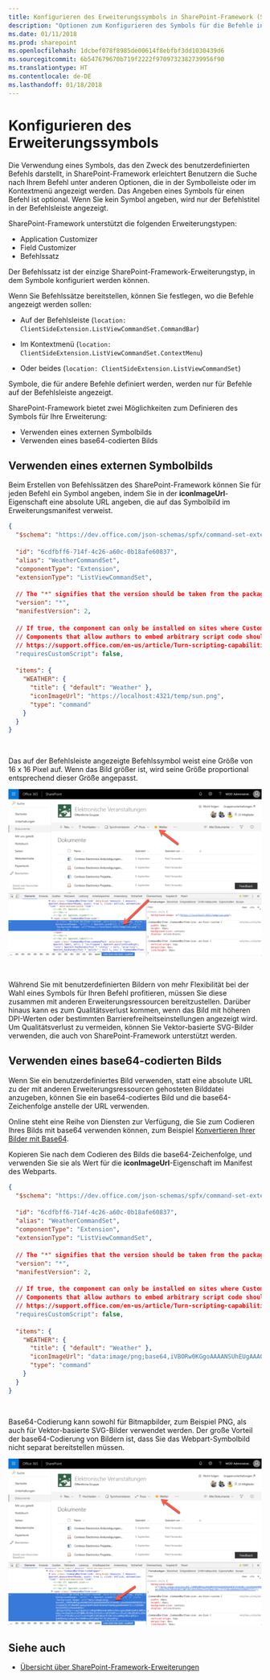 ```yaml
---
title: Konfigurieren des Erweiterungssymbols in SharePoint-Framework (SPFx)-Erweiterungen
description: "Optionen zum Konfigurieren des Symbols für die Befehle in SharePoint-Framework (SPFx)-Erweiterungen."
ms.date: 01/11/2018
ms.prod: sharepoint
ms.openlocfilehash: 1dcbef078f8985de00614f8ebfbf3dd1030439d6
ms.sourcegitcommit: 6b547679670b719f2222f9709732382739956f90
ms.translationtype: HT
ms.contentlocale: de-DE
ms.lasthandoff: 01/18/2018
---
```

# <a name="configure-extension-icon"></a>Konfigurieren des Erweiterungssymbols

Die Verwendung eines Symbols, das den Zweck des benutzerdefinierten Befehls darstellt, in SharePoint-Framework erleichtert Benutzern die Suche nach Ihrem Befehl unter anderen Optionen, die in der Symbolleiste oder im Kontextmenü angezeigt werden. Das Angeben eines Symbols für einen Befehl ist optional. Wenn Sie kein Symbol angeben, wird nur der Befehlstitel in der Befehlsleiste angezeigt.

SharePoint-Framework unterstützt die folgenden Erweiterungstypen:

- Application Customizer
- Field Customizer
- Befehlssatz

Der Befehlssatz ist der einzige SharePoint-Framework-Erweiterungstyp, in dem Symbole konfiguriert werden können.

Wenn Sie Befehlssätze bereitstellen, können Sie festlegen, wo die Befehle angezeigt werden sollen:

- Auf der Befehlsleiste (`location: ClientSideExtension.ListViewCommandSet.CommandBar`)

- Im Kontextmenü (`location: ClientSideExtension.ListViewCommandSet.ContextMenu`)

- Oder beides (`location: ClientSideExtension.ListViewCommandSet`)

Symbole, die für andere Befehle definiert werden, werden nur für Befehle auf der Befehlsleiste angezeigt.

SharePoint-Framework bietet zwei Möglichkeiten zum Definieren des Symbols für Ihre Erweiterung:

- Verwenden eines externen Symbolbilds
- Verwenden eines base64-codierten Bilds

## <a name="use-an-external-icon-image"></a>Verwenden eines externen Symbolbilds

Beim Erstellen von Befehlssätzen des SharePoint-Framework können Sie für jeden Befehl ein Symbol angeben, indem Sie in der **iconImageUrl**-Eigenschaft eine absolute URL angeben, die auf das Symbolbild im Erweiterungsmanifest verweist.

```json
{
  "$schema": "https://dev.office.com/json-schemas/spfx/command-set-extension-manifest.schema.json",

  "id": "6cdfbff6-714f-4c26-a60c-0b18afe60837",
  "alias": "WeatherCommandSet",
  "componentType": "Extension",
  "extensionType": "ListViewCommandSet",

  // The "*" signifies that the version should be taken from the package.json
  "version": "*",
  "manifestVersion": 2,

  // If true, the component can only be installed on sites where Custom Script is allowed.
  // Components that allow authors to embed arbitrary script code should set this to true.
  // https://support.office.com/en-us/article/Turn-scripting-capabilities-on-or-off-1f2c515f-5d7e-448a-9fd7-835da935584f
  "requiresCustomScript": false,

  "items": {
    "WEATHER": {
      "title": { "default": "Weather" },
      "iconImageUrl": "https://localhost:4321/temp/sun.png",
      "type": "command"
    }
  }
}
```

<br/>

Das auf der Befehlsleiste angezeigte Befehlssymbol weist eine Größe von 16 x 16 Pixel auf. Wenn das Bild größer ist, wird seine Größe proportional entsprechend dieser Größe angepasst.

![Auf der Befehlsleiste als Befehlssymbol verwendetes benutzerdefiniertes Bild](../../../images/extensionicon_commandbar_imagepng.png)

<br/>

Während Sie mit benutzerdefinierten Bildern von mehr Flexibilität bei der Wahl eines Symbols für Ihren Befehl profitieren, müssen Sie diese zusammen mit anderen Erweiterungsressourcen bereitzustellen. Darüber hinaus kann es zum Qualitätsverlust kommen, wenn das Bild mit höheren DPI-Werten oder bestimmten Barrierefreiheitseinstellungen angezeigt wird. Um Qualitätsverlust zu vermeiden, können Sie Vektor-basierte SVG-Bilder verwenden, die auch von SharePoint-Framework unterstützt werden.

## <a name="use-a-base64-encoded-image"></a>Verwenden eines base64-codierten Bilds

Wenn Sie ein benutzerdefiniertes Bild verwenden, statt eine absolute URL zu der mit anderen Erweiterungsressourcen gehosteten Bilddatei anzugeben, können Sie ein base64-codiertes Bild und die base64-Zeichenfolge anstelle der URL verwenden.

Online steht eine Reihe von Diensten zur Verfügung, die Sie zum Codieren Ihres Bilds mit base64 verwenden können, zum Beispiel [Konvertieren Ihrer Bilder mit Base64](https://www.base64-image.de).

Kopieren Sie nach dem Codieren des Bilds die base64-Zeichenfolge, und verwenden Sie sie als Wert für die **iconImageUrl**-Eigenschaft im Manifest des Webparts.

```json
{
  "$schema": "https://dev.office.com/json-schemas/spfx/command-set-extension-manifest.schema.json",

  "id": "6cdfbff6-714f-4c26-a60c-0b18afe60837",
  "alias": "WeatherCommandSet",
  "componentType": "Extension",
  "extensionType": "ListViewCommandSet",

  // The "*" signifies that the version should be taken from the package.json
  "version": "*",
  "manifestVersion": 2,

  // If true, the component can only be installed on sites where Custom Script is allowed.
  // Components that allow authors to embed arbitrary script code should set this to true.
  // https://support.office.com/en-us/article/Turn-scripting-capabilities-on-or-off-1f2c515f-5d7e-448a-9fd7-835da935584f
  "requiresCustomScript": false,

  "items": {
    "WEATHER": {
      "title": { "default": "Weather" },
      "iconImageUrl": "data:image/png;base64,iVBORw0KGgoAAAANSUhEUgAAAQAAAAEACAYAAABccqhmAAAAAXNSR0IB2cksfwAAACBjSFJNAAB6JgAAgIQAAPoAAACA6AAAdTAAAOpgAAA6mAAAF3CculE8AAB/hUlEQVR42u29ebwkWVUn/j03Ipe31PZqr+ruqu7q6pXuZlcRRgUVBRnUn0rpMAJuTDeLog4u48bMiDoMtCA0MjAwOqil4oI6qCO2oIiDTQ...",
      "type": "command"
    }
  }
}
```

<br/>

Base64-Codierung kann sowohl für Bitmapbilder, zum Beispiel PNG, als auch für Vektor-basierte SVG-Bilder verwendet werden. Der große Vorteil der base64-Codierung von Bildern ist, dass Sie das Webpart-Symbolbild nicht separat bereitstellen müssen.

![Base64-codiertes Bild als Webpartsymbol in der Toolbox](../../../images/extensionicon_commandbar_base64.png)

## <a name="see-also"></a>Siehe auch

- [Übersicht über SharePoint-Framework-Erweiterungen](../overview-extensions.md)